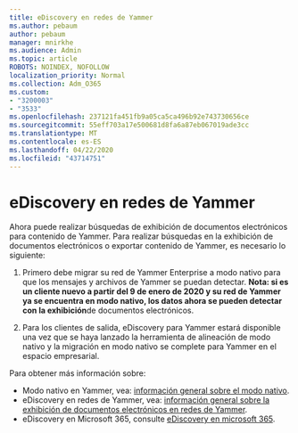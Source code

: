 ```yaml
---
title: eDiscovery en redes de Yammer
ms.author: pebaum
author: pebaum
manager: mnirkhe
ms.audience: Admin
ms.topic: article
ROBOTS: NOINDEX, NOFOLLOW
localization_priority: Normal
ms.collection: Adm_O365
ms.custom:
- "3200003"
- "3533"
ms.openlocfilehash: 237121fa451fb9a05ca5ca496b92e743730656ce
ms.sourcegitcommit: 55eff703a17e500681d8fa6a87eb067019ade3cc
ms.translationtype: MT
ms.contentlocale: es-ES
ms.lasthandoff: 04/22/2020
ms.locfileid: "43714751"
---
```

# <a name="ediscovery-in-yammer-networks"></a>eDiscovery en redes de Yammer

Ahora puede realizar búsquedas de exhibición de documentos electrónicos para contenido de Yammer.  Para realizar búsquedas en la exhibición de documentos electrónicos o exportar contenido de Yammer, es necesario lo siguiente:

1. Primero debe migrar su red de Yammer Enterprise a modo nativo para que los mensajes y archivos de Yammer se puedan detectar. **Nota: si es un cliente nuevo a partir del 9 de enero de 2020 y su red de Yammer ya se encuentra en modo nativo, los datos ahora se pueden detectar con la exhibición**de documentos electrónicos.

2. Para los clientes de salida, eDiscovery para Yammer estará disponible una vez que se haya lanzado la herramienta de alineación de modo nativo y la migración en modo nativo se complete para Yammer en el espacio empresarial.

Para obtener más información sobre:

- Modo nativo en Yammer, vea: [información general sobre el modo nativo](https://docs.microsoft.com/yammer/configure-your-yammer-network/overview-native-mode).
- eDiscovery en redes de Yammer, vea: [información general sobre la exhibición de documentos electrónicos en redes de Yammer](https://docs.microsoft.com/yammer/manage-security-and-compliance/overview-of-ediscovery).
- eDiscovery en Microsoft 365, consulte [eDiscovery en microsoft 365](https://docs.microsoft.com/microsoft-365/compliance/ediscovery).

